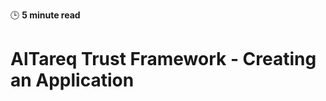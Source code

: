 🕒 **5 minute read**


# AlTareq Trust Framework - Creating an Application

<SectionCreatingAnApplication />
